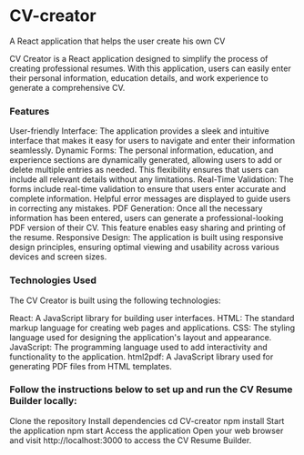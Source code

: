 # CV-creator
A React application that helps the user create his own CV

CV Creator is a React application designed to simplify the process of creating professional resumes. With this application, users can easily enter their personal information, education details, and work experience to generate a comprehensive CV.

### Features
User-friendly Interface: The application provides a sleek and intuitive interface that makes it easy for users to navigate and enter their information seamlessly.
Dynamic Forms: The personal information, education, and experience sections are dynamically generated, allowing users to add or delete multiple entries as needed. This flexibility ensures that users can include all relevant details without any limitations.
Real-Time Validation: The forms include real-time validation to ensure that users enter accurate and complete information. Helpful error messages are displayed to guide users in correcting any mistakes.
PDF Generation: Once all the necessary information has been entered, users can generate a professional-looking PDF version of their CV. This feature enables easy sharing and printing of the resume.
Responsive Design: The application is built using responsive design principles, ensuring optimal viewing and usability across various devices and screen sizes.

### Technologies Used
The CV Creator is built using the following technologies:

React: A JavaScript library for building user interfaces.
HTML: The standard markup language for creating web pages and applications.
CSS: The styling language used for designing the application's layout and appearance.
JavaScript: The programming language used to add interactivity and functionality to the application.
html2pdf: A JavaScript library used for generating PDF files from HTML templates.

### Follow the instructions below to set up and run the CV Resume Builder locally:

Clone the repository
Install dependencies
cd CV-creator
npm install
Start the application
npm start
Access the application
Open your web browser and visit http://localhost:3000 to access the CV Resume Builder.
